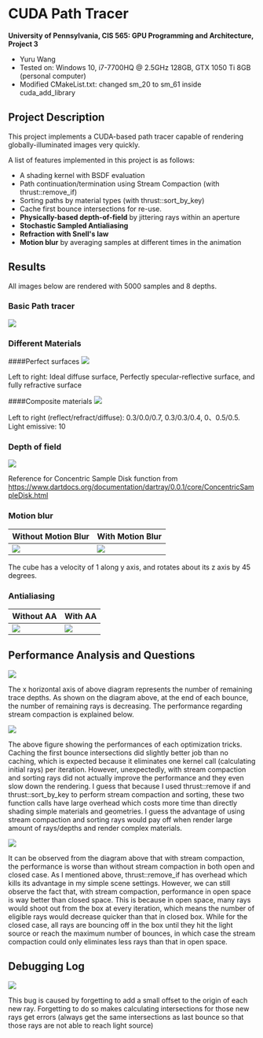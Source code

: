 CUDA Path Tracer
================

**University of Pennsylvania, CIS 565: GPU Programming and Architecture, Project 3**

* Yuru Wang
* Tested on: Windows 10, i7-7700HQ @ 2.5GHz 128GB, GTX 1050 Ti 8GB (personal computer)
* Modified CMakeList.txt: changed sm_20 to sm_61 inside cuda_add_library

## Project Description ##
This project implements a CUDA-based path tracer capable of rendering globally-illuminated images very quickly.

A list of features implemented in this project is as follows:
* A shading kernel with BSDF evaluation
* Path continuation/termination using Stream Compaction (with thrust::remove_if)
* Sorting paths by material types (with thrust::sort_by_key)
* Cache first bounce intersections for re-use.
* **Physically-based depth-of-field** by jittering rays within an aperture
* **Stochastic Sampled Antialiasing**
* **Refraction with Snell's law**
* **Motion blur** by averaging samples at different times in the animation

## Results ##
All images below are rendered with 5000 samples and 8 depths.

### Basic Path tracer
![](img/basic.png)

### Different Materials
####Perfect surfaces
![](img/three_materials.png)

Left to right: Ideal diffuse surface, Perfectly specular-reflective surface, and fully refractive surface

####Composite materials
![](img/composite_materials.png)

Left to right (reflect/refract/diffuse): 0.3/0.0/0.7, 0.3/0.3/0.4, 0、0.5/0.5.
Light emissive: 10

### Depth of field
![](img/DOF.png)

Reference for Concentric Sample Disk function from https://www.dartdocs.org/documentation/dartray/0.0.1/core/ConcentricSampleDisk.html

### Motion blur
| Without Motion Blur | With Motion Blur |
|------|------|
| ![](img/without_motionBlur.png) | ![](img/motion_blur.png) |

The cube has a velocity of 1 along y axis, and rotates about its z axis by 45 degrees.

### Antialiasing
| Without AA | With AA |
|------|------|
| ![](img/without_antialiazing.png) | ![](img/with_antialiazing.png) |

## Performance Analysis and Questions ##
![](img/numOfPathsRemaining.png)

The x horizontal axis of above diagram represents the number of remaining trace depths. As shown on the diagram above, at the end of each bounce, the number of remaining rays is decreasing. The performance regarding stream compaction is explained below.

![](img/performanceWithOptimizations.png)

The above figure showing the performances of each optimization tricks. Caching the first bounce intersections did slightly better job than no caching, which is expected because it eliminates one kernel call (calculating initial rays) per iteration. However, unexpectedly, with stream compaction and sorting rays did not actually improve the performance and they even slow down the rendering. I guess that because I used thrust::remove if and thrust::sort_by_key to perform stream compaction and sorting, these two function calls have large overhead which costs more time than directly shading simple materials and geometries. I guess the advantage of using stream compaction and sorting rays would pay off when render large amount of rays/depths and render complex materials.

![](img/open_closed.png)

It can be observed from the diagram above that with stream compaction, the performance is worse than without stream compaction in both open and closed case. As I mentioned above, thrust::remove_if has overhead which kills its advantage in my simple scene settings. However, we can still observe the fact that, with stream compaction, performance in open space is way better than closed space. This is because in open space, many rays would shoot out from the box at every iteration, which means the number of eligible rays would decrease quicker than that in closed box. While for the closed case, all rays are bouncing off in the box until they hit the light source or reach the maximum number of bounces, in which case the stream compaction could only eliminates less rays than that in open space.

## Debugging Log ##
![](img/bug.png)

This bug is caused by forgetting to add a small offset to the origin of each new ray. Forgetting to do so makes calculating intersections for those new rays get errors (always get the same intersections as last bounce so that those rays are not able to reach light source)
